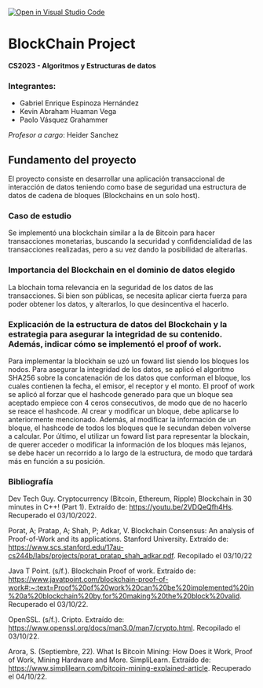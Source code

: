 [![Open in Visual Studio Code](https://classroom.github.com/assets/open-in-vscode-c66648af7eb3fe8bc4f294546bfd86ef473780cde1dea487d3c4ff354943c9ae.svg)](https://classroom.github.com/online_ide?assignment_repo_id=8906371&assignment_repo_type=AssignmentRepo)



# BlockChain Project 
__CS2023 - Algoritmos y Estructuras de datos__

### Integrantes:
- Gabriel Enrique Espinoza Hernández
- Kevin Abraham Huaman Vega
- Paolo Vásquez Grahammer 

_Profesor a cargo_: Heider Sanchez


## Fundamento del proyecto
El proyecto consiste en desarrollar una aplicación transaccional de interacción de datos teniendo
como base de seguridad una estructura de datos de cadena de bloques (Blockchains en un solo
host). 

### Caso de estudio
Se implementó una blockchain similar a la de Bitcoin para hacer transacciones monetarias, buscando la securidad y confidencialidad de las transacciones realizadas, pero a su vez dando la posibilidad de alterarlas.

### Importancia del Blockchain en el dominio de datos elegido
La blochain toma relevancia en la seguridad de los datos de las transacciones. Si bien son públicas, se necesita aplicar cierta fuerza para poder obtener los datos, y alterarlos, lo que desincentiva el hacerlo.  

### Explicación de la estructura de datos del Blockchain y la estrategia para asegurar la integridad de su contenido. Además, indicar cómo se implementó el proof of work.
Para implementar la blockhain se uzó un foward list siendo los bloques los nodos. 
Para asegurar la integridad de los datos, se aplicó el algoritmo SHA256 sobre la concatenación de los datos que conforman el bloque, los cuales contienen la fecha, el emisor, el receptor y el monto. El proof of work se aplicó al forzar que el hashcode generado para que un bloque sea aceptado empiece con 4 ceros consecutivos, de modo que de no hacerlo se reace el hashcode. Al crear y modificar un bloque, debe aplicarse lo anteriormente mencionado. Además, al modificar la información de un bloque, el hashcode de todos los bloques que le secundan deben volverse a calcular. Por último, el utilizar un foward list para representar la blockain, de querer acceder o modificar la información de los bloques más lejanos, se debe hacer un recorrido a lo largo de la estructura, de modo que tardará más en función a su posición.

### Bibliografía

Dev Tech Guy. Cryptocurrency (Bitcoin, Ethereum, Ripple) Blockchain in 30 minutes in C++! (Part 1). Extraído de: https://youtu.be/2VDQeQfh4Hs. Recuperado el 03/10/2022.

Porat, A; Pratap, A; Shah, P; Adkar, V. Blockchain Consensus: An analysis of
Proof-of-Work and its applications. Stanford University. Extraído de: https://www.scs.stanford.edu/17au-cs244b/labs/projects/porat_pratap_shah_adkar.pdf. Recopilado el 03/10/22 

Java T Point. (s/f.). Blockchain Proof of work. Extraído de: https://www.javatpoint.com/blockchain-proof-of-work#:~:text=Proof%20of%20work%20can%20be%20implemented%20in%20a%20blockchain%20by,for%20making%20the%20block%20valid. Recuperado el 03/10/22.

OpenSSL. (s/f.). Cripto. Extraído de: https://www.openssl.org/docs/man3.0/man7/crypto.html. Recopilado el 03/10/22.

Arora, S. (Septiembre, 22). What Is Bitcoin Mining: How Does it Work, Proof of Work, Mining Hardware and More. SimpliLearn. Extraído de: https://www.simplilearn.com/bitcoin-mining-explained-article. Recuperado el 04/10/22.
